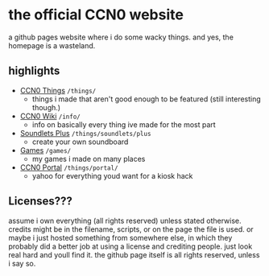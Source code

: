 # the official CCN0 website

a github pages website where i do some wacky things. and yes, the homepage is a wasteland.

## highlights

- [CCN0 Things](https://ccn0.net/things/) `/things/`
  - things i made that aren't good enough to be featured (still interesting though.)
- [CCN0 Wiki](https://ccn0.net/info/) `/info/`
  - info on basically every thing ive made for the most part
- [Soundlets Plus](https://ccn0.net/things/soundlets/plus) `/things/soundlets/plus`
  - create your own soundboard
- [Games](https://ccn0.net/games/) `/games/`
  - my games i made on many places
- [CCN0 Portal](https://ccn0.net/things/portal/) `/things/portal/`
  - yahoo for everything youd want for a kiosk hack
 
## Licenses???

assume i own everything (all rights reserved) unless stated otherwise. credits might be in the filename, scripts, or on the page the file is used. or maybe i just hosted something from somewhere else, in which they probably did a better job at using a license and crediting people. just look real hard and youll find it. the github page itself is all rights reserved, unless i say so.
